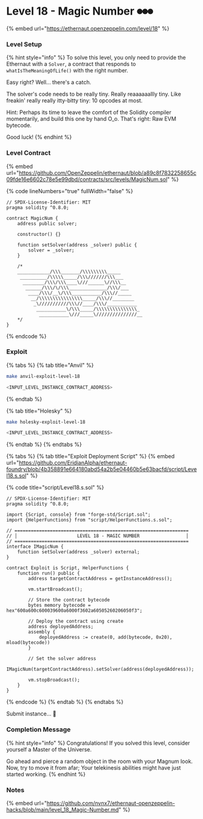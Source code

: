 # Level 18 - Magic Number ⏺⏺⏺

{% embed url="https://ethernaut.openzeppelin.com/level/18" %}

### Level Setup

{% hint style="info" %}
To solve this level, you only need to provide the Ethernaut with a `Solver`, a contract that responds to `whatIsTheMeaningOfLife()` with the right number.

Easy right? Well... there's a catch.

The solver's code needs to be really tiny. Really reaaaaaallly tiny. Like freakin' really really itty-bitty tiny: 10 opcodes at most.

Hint: Perhaps its time to leave the comfort of the Solidity compiler momentarily, and build this one by hand O\_o. That's right: Raw EVM bytecode.

Good luck!
{% endhint %}

### Level Contract

{% embed url="https://github.com/OpenZeppelin/ethernaut/blob/a89c8f7832258655c09fde16e6602c78e5e99dbd/contracts/src/levels/MagicNum.sol" %}

{% code lineNumbers="true" fullWidth="false" %}
```solidity
// SPDX-License-Identifier: MIT
pragma solidity ^0.8.0;

contract MagicNum {
    address public solver;

    constructor() {}

    function setSolver(address _solver) public {
        solver = _solver;
    }

    /*
    ____________/\\\_______/\\\\\\\\\_____        
     __________/\\\\\_____/\\\///////\\\___       
      ________/\\\/\\\____\///______\//\\\__      
       ______/\\\/\/\\\______________/\\\/___     
        ____/\\\/__\/\\\___________/\\\//_____    
         __/\\\\\\\\\\\\\\\\_____/\\\//________   
          _\///////////\\\//____/\\\/___________  
           ___________\/\\\_____/\\\\\\\\\\\\\\\_ 
            ___________\///_____\///////////////__
    */
}
```
{% endcode %}

### Exploit

{% tabs %}
{% tab title="Anvil" %}
```bash
make anvil-exploit-level-18

<INPUT_LEVEL_INSTANCE_CONTRACT_ADDRESS>
```
{% endtab %}

{% tab title="Holesky" %}
```bash
make holesky-exploit-level-18

<INPUT_LEVEL_INSTANCE_CONTRACT_ADDRESS>
```
{% endtab %}
{% endtabs %}

{% tabs %}
{% tab title="Exploit Deployment Script" %}
{% embed url="https://github.com/EridianAlpha/ethernaut-foundry/blob/4b358891e664180abd54a2b5e04460b5e63bacfd/script/Level18.s.sol" %}

{% code title="script/Level18.s.sol" %}
```solidity
// SPDX-License-Identifier: MIT
pragma solidity ^0.8.0;

import {Script, console} from "forge-std/Script.sol";
import {HelperFunctions} from "script/HelperFunctions.s.sol";

// ================================================================
// │                      LEVEL 18 - MAGIC NUMBER                 │
// ================================================================
interface IMagicNum {
    function setSolver(address _solver) external;
}

contract Exploit is Script, HelperFunctions {
    function run() public {
        address targetContractAddress = getInstanceAddress();

        vm.startBroadcast();

        // Store the contract bytecode
        bytes memory bytecode = hex"600a600c600039600a6000f3602a60505260206050f3";

        // Deploy the contract using create
        address deployedAddress;
        assembly {
            deployedAddress := create(0, add(bytecode, 0x20), mload(bytecode))
        }

        // Set the solver address
        IMagicNum(targetContractAddress).setSolver(address(deployedAddress));

        vm.stopBroadcast();
    }
}
```
{% endcode %}
{% endtab %}
{% endtabs %}

Submit instance... 🥳

### Completion Message

{% hint style="info" %}
Congratulations! If you solved this level, consider yourself a Master of the Universe.

Go ahead and pierce a random object in the room with your Magnum look. Now, try to move it from afar; Your telekinesis abilities might have just started working.
{% endhint %}

### Notes

{% embed url="https://github.com/nvnx7/ethernaut-openzeppelin-hacks/blob/main/level_18_Magic-Number.md" %}
